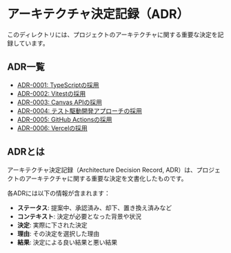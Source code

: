 # アーキテクチャ決定記録（ADR）

このディレクトリには、プロジェクトのアーキテクチャに関する重要な決定を記録しています。

## ADR一覧

- [ADR-0001: TypeScriptの採用](./0001-adopt-typescript.md)
- [ADR-0002: Vitestの採用](./0002-adopt-vitest.md)
- [ADR-0003: Canvas APIの採用](./0003-adopt-canvas-api.md)
- [ADR-0004: テスト駆動開発アプローチの採用](./0004-adopt-tdd-approach.md)
- [ADR-0005: GitHub Actionsの採用](./0005-adopt-github-actions.md)
- [ADR-0006: Vercelの採用](./0006-adopt-vercel.md)

## ADRとは

アーキテクチャ決定記録（Architecture Decision Record, ADR）は、プロジェクトのアーキテクチャに関する重要な決定を文書化したものです。

各ADRには以下の情報が含まれます：
- **ステータス**: 提案中、承認済み、却下、置き換え済みなど
- **コンテキスト**: 決定が必要となった背景や状況
- **決定**: 実際に下された決定
- **理由**: その決定を選択した理由
- **結果**: 決定による良い結果と悪い結果